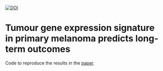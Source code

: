[![DOI](https://zenodo.org/badge/134000326.svg)](https://zenodo.org/badge/latestdoi/134000326)

# Tumour gene expression signature in primary melanoma predicts long-term outcomes

Code to reproduce the results in the [paper](https://rdcu.be/cf4eg).




